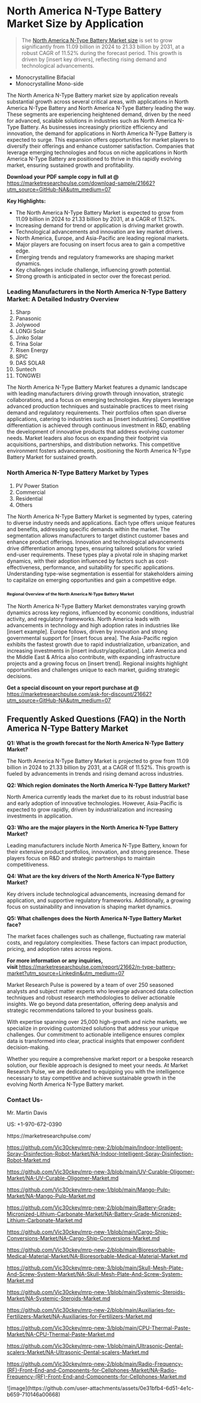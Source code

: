 <h1>North America N-Type Battery Market&nbsp;Size by Application</h1><blockquote><p>The <a href="https://marketresearchpulse.com/download-sample/21662?utm_source=GitHub-NA&amp;utm_medium=07">North America N-Type Battery Market size</a> is set to grow significantly from 11.09 billion in 2024 to 21.33 billion by 2031, at a robust CAGR of 11.52% during the forecast period. This growth is driven by [insert key drivers], reflecting rising demand and technological advancements.</p></blockquote><ul><li>Monocrystalline Bifacial<li> Monocrystalline Mono-side</li></ul><p>The North America N-Type Battery market size by application reveals substantial growth across several critical areas, with applications in North America N-Type Battery and North America N-Type Battery leading the way. These segments are experiencing heightened demand, driven by the need for advanced, scalable solutions in industries such as North America N-Type Battery. As businesses increasingly prioritize efficiency and innovation, the demand for applications in North America N-Type Battery is expected to surge. This expansion offers opportunities for market players to diversify their offerings and enhance customer satisfaction. Companies that leverage emerging technologies and focus on niche applications in North America N-Type Battery are positioned to thrive in this rapidly evolving market, ensuring sustained growth and profitability.</p><p><strong>Download your PDF sample copy in full at @ </strong><a href="https://marketresearchpulse.com/download-sample/21662?utm_source=GitHub-NA&amp;utm_medium=07">https://marketresearchpulse.com/download-sample/21662?utm_source=GitHub-NA&amp;utm_medium=07</a></p><p><strong>Key Highlights: </strong></p><ul><li>The North America N-Type Battery Market is expected to grow from 11.09 billion in 2024 to 21.33 billion by 2031, at a CAGR of 11.52%.</li><li>Increasing demand for trend or application is driving market growth.</li><li>Technological advancements and innovation are key market drivers.</li><li>North America, Europe, and Asia-Pacific are leading regional markets.</li><li>Major players are focusing on insert focus area to gain a competitive edge.</li><li>Emerging trends and regulatory frameworks are shaping market dynamics.</li><li>Key challenges include challenge, influencing growth potential.</li><li>Strong growth is anticipated in sector over the forecast period.</li></ul><h3>Leading Manufacturers in the North America N-Type Battery Market: A Detailed Industry Overview</h3><ol><li>Sharp</li><li>Panasonic</li><li>Jolywood</li><li>LONGi Solar</li><li>Jinko Solar</li><li>Trina Solar</li><li>Risen Energy</li><li>SPIC</li><li>DAS SOLAR</li><li>Suntech</li><li>TONGWEI</li></ol><div class="flex max-w-full flex-col flex-grow"><div class="min-h-8 text-message flex w-full flex-col items-end gap-2 whitespace-normal break-words [.text-message+&amp;]:mt-5" dir="auto" data-message-author-role="assistant" data-message-id="fd8432e4-4910-450d-b182-61b7bfb0a01f" data-message-model-slug="gpt-4o"><div class="flex w-full flex-col gap-1 empty:hidden first:pt-[3px]"><div class="markdown prose w-full break-words dark:prose-invert light"><p>The North America N-Type Battery Market features a dynamic landscape with leading manufacturers driving growth through innovation, strategic collaborations, and a focus on emerging technologies. Key players leverage advanced production techniques and sustainable practices to meet rising demand and regulatory requirements. Their portfolios often span diverse applications, catering to industries such as [insert industries]. Competitive differentiation is achieved through continuous investment in R&amp;D, enabling the development of innovative products that address evolving customer needs. Market leaders also focus on expanding their footprint via acquisitions, partnerships, and distribution networks. This competitive environment fosters advancements, positioning the North America N-Type Battery Market for sustained growth.</p></div></div></div></div><h3>North America N-Type Battery Market by Types</h3><ol><li>PV Power Station<li> Commercial<li> Residential<li> Others</li></ol><div class="flex max-w-full flex-col flex-grow"><div class="min-h-8 text-message flex w-full flex-col items-end gap-2 whitespace-normal break-words [.text-message+&amp;]:mt-5" dir="auto" data-message-author-role="assistant" data-message-id="084470be-0bb7-4664-bddf-5156b4f41249" data-message-model-slug="gpt-4o-mini"><div class="flex w-full flex-col gap-1 empty:hidden first:pt-[3px]"><div class="markdown prose w-full break-words dark:prose-invert light"><p>The North America N-Type Battery Market is segmented by types, catering to diverse industry needs and applications. Each type offers unique features and benefits, addressing specific demands within the market. The segmentation allows manufacturers to target distinct customer bases and enhance product offerings. Innovation and technological advancements drive differentiation among types, ensuring tailored solutions for varied end-user requirements. These types play a pivotal role in shaping market dynamics, with their adoption influenced by factors such as cost-effectiveness, performance, and suitability for specific applications. Understanding type-wise segmentation is essential for stakeholders aiming to capitalize on emerging opportunities and gain a competitive edge.</p></div></div></div></div><h3><span style="font-size: 11px;">Regional Overview of the North America N-Type Battery Market</span></h3><div class="flex max-w-full flex-col flex-grow"><div class="min-h-8 text-message flex w-full flex-col items-end gap-2 whitespace-normal break-words [.text-message+&amp;]:mt-5" dir="auto" data-message-author-role="assistant" data-message-id="e9038762-ce64-4e30-91c9-9bd413514231" data-message-model-slug="gpt-4o-mini"><div class="flex w-full flex-col gap-1 empty:hidden first:pt-[3px]"><div class="markdown prose w-full break-words dark:prose-invert light"><p>The North America N-Type Battery Market demonstrates varying growth dynamics across key regions, influenced by economic conditions, industrial activity, and regulatory frameworks. North America leads with advancements in technology and high adoption rates in industries like [insert example]. Europe follows, driven by innovation and strong governmental support for [insert focus area]. The Asia-Pacific region exhibits the fastest growth due to rapid industrialization, urbanization, and increasing investments in [insert industry/application]. Latin America and the Middle East &amp; Africa also contribute, with expanding infrastructure projects and a growing focus on [insert trend]. Regional insights highlight opportunities and challenges unique to each market, guiding strategic decisions.</p></div></div></div></div><p><strong>Get a special discount on your report purchase at @ </strong><a href="https://marketresearchpulse.com/ask-for-discount/21662?utm_source=GitHub-NA&amp;utm_medium=07">https://marketresearchpulse.com/ask-for-discount/21662?utm_source=GitHub-NA&amp;utm_medium=07</a></p><h2>Frequently Asked Questions (FAQ) in the North America N-Type Battery Market</h2><p><strong>Q1: What is the growth forecast for the North America N-Type Battery Market?</strong></p><p>The North America N-Type Battery Market is projected to grow from 11.09 billion in 2024 to 21.33 billion by 2031, at a CAGR of 11.52%. This growth is fueled by advancements in trends and rising demand across industries.</p><p><strong>Q2: Which region dominates the North America N-Type Battery Market?</strong></p><p>North America currently leads the market due to its robust industrial base and early adoption of innovative technologies. However, Asia-Pacific is expected to grow rapidly, driven by industrialization and increasing investments in application.</p><p><strong>Q3: Who are the major players in the North America N-Type Battery Market?</strong></p><p>Leading manufacturers include North America N-Type Battery, known for their extensive product portfolios, innovation, and strong presence. These players focus on R&amp;D and strategic partnerships to maintain competitiveness.</p><p><strong>Q4: What are the key drivers of the North America N-Type Battery Market?</strong></p><p>Key drivers include technological advancements, increasing demand for application, and supportive regulatory frameworks. Additionally, a growing focus on sustainability and innovation is shaping market dynamics.</p><p><strong>Q5: What challenges does the North America N-Type Battery Market face?</strong></p><p>The market faces challenges such as challenge, fluctuating raw material costs, and regulatory complexities. These factors can impact production, pricing, and adoption rates across regions.</p><p><strong>For more information or any inquiries, visit&nbsp;</strong><a href="https://marketresearchpulse.com/report/21662/n-type-battery-market?utm_source=Linkedin&utm_medium=07">https://marketresearchpulse.com/report/21662/n-type-battery-market?utm_source=Linkedin&utm_medium=07</a></p><p>Market Research Pulse is powered by a team of over 250 seasoned analysts and subject matter experts who leverage advanced data collection techniques and robust research methodologies to deliver actionable insights. We go beyond data presentation, offering deep analysis and strategic recommendations tailored to your business goals.</p><p>With expertise spanning over 25,000 high-growth and niche markets, we specialize in providing customized solutions that address your unique challenges. Our commitment to actionable intelligence ensures complex data is transformed into clear, practical insights that empower confident decision-making.</p><p>Whether you require a comprehensive market report or a bespoke research solution, our flexible approach is designed to meet your needs. At Market Research Pulse, we are dedicated to equipping you with the intelligence necessary to stay competitive and achieve sustainable growth in the evolving North America N-Type Battery market.</p><h3><strong>Contact Us-</strong></h3><p>Mr. Martin Davis</p><p>US: +1-970-672-0390</p><p>https://marketresearchpulse.com/</p><p><a href="https://github.com/Vic30ckey/mrp-new-2/blob/main/Indoor-Intelligent-Spray-Disinfection-Robot-Market/NA-Indoor-Intelligent-Spray-Disinfection-Robot-Market.md">https://github.com/Vic30ckey/mrp-new-2/blob/main/Indoor-Intelligent-Spray-Disinfection-Robot-Market/NA-Indoor-Intelligent-Spray-Disinfection-Robot-Market.md</a></p><p><a href="https://github.com/Vic30ckey/mrp-new-3/blob/main/UV-Curable-Oligomer-Market/NA-UV-Curable-Oligomer-Market.md">https://github.com/Vic30ckey/mrp-new-3/blob/main/UV-Curable-Oligomer-Market/NA-UV-Curable-Oligomer-Market.md</a></p><p><a href="https://github.com/Vic30ckey/mrp-new-1/blob/main/Mango-Pulp-Market/NA-Mango-Pulp-Market.md">https://github.com/Vic30ckey/mrp-new-1/blob/main/Mango-Pulp-Market/NA-Mango-Pulp-Market.md</a></p><p><a href="https://github.com/Vic30ckey/mrp-new-2/blob/main/Battery-Grade-Micronized-Lithium-Carbonate-Market/NA-Battery-Grade-Micronized-Lithium-Carbonate-Market.md">https://github.com/Vic30ckey/mrp-new-2/blob/main/Battery-Grade-Micronized-Lithium-Carbonate-Market/NA-Battery-Grade-Micronized-Lithium-Carbonate-Market.md</a></p><p><a href="https://github.com/Vic30ckey/mrp-new-1/blob/main/Cargo-Ship-Conversions-Market/NA-Cargo-Ship-Conversions-Market.md">https://github.com/Vic30ckey/mrp-new-1/blob/main/Cargo-Ship-Conversions-Market/NA-Cargo-Ship-Conversions-Market.md</a></p><p><a href="https://github.com/Vic30ckey/mrp-new-2/blob/main/Bioresorbable-Medical-Material-Market/NA-Bioresorbable-Medical-Material-Market.md">https://github.com/Vic30ckey/mrp-new-2/blob/main/Bioresorbable-Medical-Material-Market/NA-Bioresorbable-Medical-Material-Market.md</a></p><p><a href="https://github.com/Vic30ckey/mrp-new-3/blob/main/Skull-Mesh-Plate-And-Screw-System-Market/NA-Skull-Mesh-Plate-And-Screw-System-Market.md">https://github.com/Vic30ckey/mrp-new-3/blob/main/Skull-Mesh-Plate-And-Screw-System-Market/NA-Skull-Mesh-Plate-And-Screw-System-Market.md</a></p><p><a href="https://github.com/Vic30ckey/mrp-new-1/blob/main/Systemic-Steroids-Market/NA-Systemic-Steroids-Market.md">https://github.com/Vic30ckey/mrp-new-1/blob/main/Systemic-Steroids-Market/NA-Systemic-Steroids-Market.md</a></p><p><a href="https://github.com/Vic30ckey/mrp-new-2/blob/main/Auxiliaries-for-Fertilizers-Market/NA-Auxiliaries-for-Fertilizers-Market.md">https://github.com/Vic30ckey/mrp-new-2/blob/main/Auxiliaries-for-Fertilizers-Market/NA-Auxiliaries-for-Fertilizers-Market.md</a></p><p><a href="https://github.com/Vic30ckey/mrp-new-3/blob/main/CPU-Thermal-Paste-Market/NA-CPU-Thermal-Paste-Market.md">https://github.com/Vic30ckey/mrp-new-3/blob/main/CPU-Thermal-Paste-Market/NA-CPU-Thermal-Paste-Market.md</a></p><p><a href="https://github.com/Vic30ckey/mrp-new-1/blob/main/Ultrasonic-Dental-scalers-Market/NA-Ultrasonic-Dental-scalers-Market.md">https://github.com/Vic30ckey/mrp-new-1/blob/main/Ultrasonic-Dental-scalers-Market/NA-Ultrasonic-Dental-scalers-Market.md</a></p><p><a href="https://github.com/Vic30ckey/mrp-new-2/blob/main/Radio-Frequency-(RF)-Front-End-and-Components-for-Cellphones-Market/NA-Radio-Frequency-(RF)-Front-End-and-Components-for-Cellphones-Market.md">https://github.com/Vic30ckey/mrp-new-2/blob/main/Radio-Frequency-(RF)-Front-End-and-Components-for-Cellphones-Market/NA-Radio-Frequency-(RF)-Front-End-and-Components-for-Cellphones-Market.md</a></p>
![image](https://github.com/user-attachments/assets/0e31bfb4-6d51-4e1c-b659-710146a00668)
